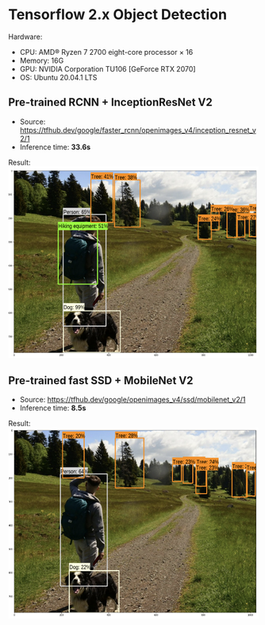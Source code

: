 # Tensorflow 2.x Object Detection

Hardware:
- CPU: AMD® Ryzen 7 2700 eight-core processor × 16 
- Memory: 16G
- GPU: NVIDIA Corporation TU106 [GeForce RTX 2070]
- OS: Ubuntu 20.04.1 LTS

## Pre-trained RCNN + InceptionResNet V2
- Source: https://tfhub.dev/google/faster_rcnn/openimages_v4/inception_resnet_v2/1
- Inference time: **33.6s**

Result:
![Pre-trained RCNN + InceptionResNet V2](./rcnn+inceptionresnet_v2.png)

## Pre-trained fast SSD + MobileNet V2
- Source: https://tfhub.dev/google/openimages_v4/ssd/mobilenet_v2/1
- Inference time: **8.5s**

Result:
![Pre-trained fast SSD + MobileNet V2](./ssd+mobilenet_v2.png)